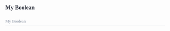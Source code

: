 <div class="attributesKit">
    <div style="padding-bottom:10px;">
        <h1 style="font-family:Source Sans Pro;font-size:18px;color:#30343F;">My Boolean</h1></div>
    <div style="height:auto;width:100%;display:flex;flex-direction:column;flex-wrap:no-wrap;justify-content:flex-start;align-items:flex-start;">
        <div style="width:100%;height:auto;display:flex;flex-direction:row;flex-wrap:no-wrap;justify-content:flex-start;align-items:stretch;position:relative;border-bottom:1px solid #E8EBEE;padding-bottom:8px;padding-left:0px;padding-top:4px;">
            <div style="width:100%;font-family:Source Code Pro;font-weight:regular;font-size:13px;color:#8A93A3;line-height:13px;">My Boolean</div>
        </div>
        <div style="width:100%;height:auto;display:flex;flex-direction:row;flex-wrap:no-wrap;justify-content:flex-start;align-items:stretch;position:relative;">
            <div>
                <style>
                    .attributesKit p {
                        margin-bottom: 4px;
                        font-family: Source Sans Pro;
                        font-size: 14px;
                        color: #8A93A3;
                        line-height: 21px;
                        font-weight: regular;
                    }
                    
                    .attributesKit p:last-child {
                        margin-bottom: 0px;
                    }
                    
                    .attributesKit ul {
                        margin-left: 20px;
                    }
                    
                    .attributesKit a {
                        color: #747E8E;
                        text-decoration: none;
                        border-bottom: 1px solid #DCE0E8;
                    }
                    
                    .attributesKit a:hover {
                        border-bottom: none;
                    }
                </style>
                <div style="font-family:Source Sans Pro;font-size:13px;color:#8A93A3;line-height:150%;font-weight:regular;">
                    <p>Lorem ipsum dolor sit amet, consectetur adipiscing elit. Nunc tincidunt auctor erat nec vulputate. Donec ut urna urna. Phasellus nisl dolor, posuere non placerat a, efficitur nec elit. Cras mattis nulla et volutpat ullamcorper.</p>
                    <p>Donec posuere ipsum at est egestas tempus. Nullam sed interdum eros. Proin accumsan sodales sodales. Nam consequat convallis augue vitae pretium. Maecenas quis orci fringilla ex interdum vestibulum non sed odio.</p>
                    <ul>
                        <li>
                            <p>Lorem ipsum dolor sit amet, consectetur adipiscing elit</p>
                        </li>
                        <li>
                            <p>Duis malesuada velit id nunc porttitor, id interdum eros blandit</p>
                        </li>
                        <li>
                            <p>Pellentesque ut dui a libero varius ultrices at vel nunc</p>
                        </li>
                    </ul>
                    <p>Curabitur iaculis commodo finibus. Praesent suscipit velit ante, quis bibendum felis molestie vel. Nam ornare enim vitae est bibendum rhoncus. Donec et libero vel mi vehicula varius.</p>
                    <ul>
                        <li>
                            <p>Lorem</p>
                        </li>
                        <li>
                            <p>Duis</p>
                        </li>
                        <li>
                            <p>Pellentesque</p>
                        </li>
                    </ul>
                </div>
            </div>
        </div>
    </div>
</div>